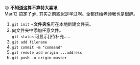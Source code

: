 :smile:
**不知道这算不算特大喜讯**  
Mar.12 搞定了git. 其实之前貌似是学过啊。全都还给老师我也是很醉。  

1. `git init` +**文件夹名**可在本地新建文件夹。  
2. 向文件夹中添加任意文件。  
    `git status` 可显示[]待补充.....   
3. `git add filename`   
4. `git commit -m "command"`  
5. `git remote add origin ...address`  
6. `git push -u origin master`  



